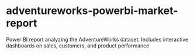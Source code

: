 # adventureworks-powerbi-market-report
Power BI report analyzing the AdventureWorks dataset. Includes interactive dashboards on sales, customers, and product performance
